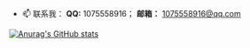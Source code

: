 <!--
**hchhtc123/hchhtc123** is a ✨ _special_ ✨ repository because its `README.md` (this file) appears on your GitHub profile.

Here are some ideas to get you started:

- 🔭 I’m currently working on ...
- 🌱 I’m currently learning ...
- 👯 I’m looking to collaborate on ...
- 🤔 I’m looking for help with ...
- 💬 Ask me about ...
- 📫 How to reach me: ...
- 😄 Pronouns: ...
- ⚡ Fun fact: ...
-->

- 📫 联系我：  **QQ:**  1075558916； **邮箱：** 1075558916@qq.com

[![Anurag's GitHub stats](https://github-readme-stats.vercel.app/api?username=hchhtc123&count_private=true&show_icons=true&theme=tokyonight)](https://github.com/anuraghazra/github-readme-stats)
